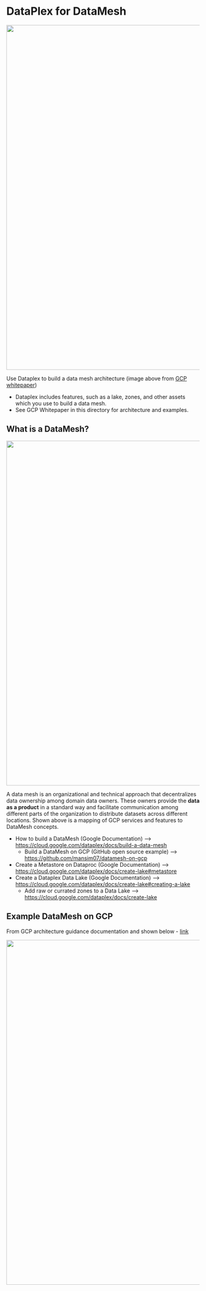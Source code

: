 # DataPlex for DataMesh

<img src="https://github.com/lynnlangit/gcp-essentials/blob/master/7_sample_data/images/gcp-data-mesh-example.png" width=900>

Use Dataplex to build a data mesh architecture (image above from [GCP whitepaper](https://github.com/lynnlangit/gcp-essentials/blob/master/7_sample_data/images/gcp-data-mesh-example.png))
- Dataplex includes features, such as a lake, zones, and other assets which you use to build a data mesh.
- See GCP Whitepaper in this directory for architecture and examples.

## What is a DataMesh?

<img src="https://github.com/lynnlangit/gcp-essentials/blob/master/7_sample_data/images/gcp-datamesh.png" width=900>

A data mesh is an organizational and technical approach that decentralizes data ownership among domain data owners. 
These owners provide the **data as a product** in a standard way and facilitate communication among different parts of the organization 
to distribute datasets across different locations.  Shown above is a mapping of GCP services and features to DataMesh concepts. 
- How to build a DataMesh (Google Documentation) --> https://cloud.google.com/dataplex/docs/build-a-data-mesh
  - Build a DataMesh on GCP (GitHub open source example) --> https://github.com/mansim07/datamesh-on-gcp
- Create a Metastore on Dataproc (Google Documentation) --> https://cloud.google.com/dataplex/docs/create-lake#metastore
- Create a Dataplex Data Lake (Google Documentation) --> https://cloud.google.com/dataplex/docs/create-lake#creating-a-lake
  - Add raw or currated zones to a Data Lake --> https://cloud.google.com/dataplex/docs/create-lake
  
## Example DataMesh on GCP

From GCP architecture guidance documentation and shown below - [link](https://cloud.google.com/architecture/data-mesh)

<img src="https://cloud.google.com/static/architecture/images/data-mesh-architecture.svg" width=900>

